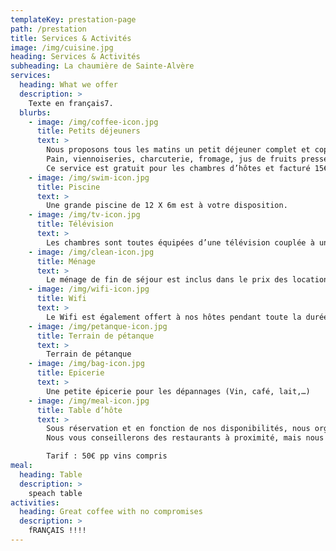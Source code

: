```yaml
---
templateKey: prestation-page
path: /prestation
title: Services & Activités
image: /img/cuisine.jpg
heading: Services & Activités
subheading: La chaumière de Sainte-Alvère
services:
  heading: What we offer
  description: >
    Texte en français7.
  blurbs:
    - image: /img/coffee-icon.jpg
      title: Petits déjeuners
      text: >
        Nous proposons tous les matins un petit déjeuner complet et copieux.
        Pain, viennoiseries, charcuterie, fromage, jus de fruits pressés, fruits et œufs préparés selon vos envies sont au menu.
        Ce service est gratuit pour les chambres d’hôtes et facturé 15€ pour les locataires du gîte
    - image: /img/swim-icon.jpg
      title: Piscine
      text: >
        Une grande piscine de 12 X 6m est à votre disposition.
    - image: /img/tv-icon.jpg
      title: Télévision
      text: >
        Les chambres sont toutes équipées d’une télévision couplée à une box satellite
    - image: /img/clean-icon.jpg
      title: Ménage
      text: >
        Le ménage de fin de séjour est inclus dans le prix des locations.
    - image: /img/wifi-icon.jpg
      title: Wifi
      text: >
        Le Wifi est également offert à nos hôtes pendant toute la durée du séjour.
    - image: /img/petanque-icon.jpg
      title: Terrain de pétanque
      text: >
        Terrain de pétanque
    - image: /img/bag-icon.jpg
      title: Epicerie
      text: >
        Une petite épicerie pour les dépannages (Vin, café, lait,…)
    - image: /img/meal-icon.jpg
      title: Table d’hôte
      text: >
        Sous réservation et en fonction de nos disponibilités, nous organisons une table d’hôte Un des grands atouts du Périgord est bien évidemment sa richesse gastronomique.
        Nous vous conseillerons des restaurants à proximité, mais nous organisons aussi à l’occasion et sur demande des tables d’hôtes 4 services (entrée, plat, fromage et dessert) qui vous feront découvrir les joyaux de la cuisine périgourdine :' foie gras, truffes (une grande spécialité de Sainte-Alvère), le canard sous toutes ses déclinaisons (magrets, aiguillettes, Parmentier et cuisse confites).

        Tarif : 50€ pp vins compris
meal:
  heading: Table
  description: >
    speach table
activities:
  heading: Great coffee with no compromises
  description: >
    fRANÇAIS !!!!
---
```

